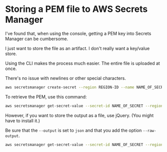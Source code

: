 # Storing a PEM file to AWS Secrets Manager

I've found that, when using the console, getting a PEM key into Secrets Manager can be cumbersome. 

I just want to store the file as an artifact.  I don't really want a key/value store.

Using the CLI makes the process much easier.  The entire file is uploaded at once.  

There's no issue with newlines or other special characters.

```bash
aws secretsmanager create-secret --region REGION-ID --name NAME_OF_SECRET --secret-string file://YOUR_PEM_FILE.pem
```

To retrieve the PEM, use this command:

```bash
aws secretsmanager get-secret-value --secret-id NAME_OF_SECRET --region REGION --output json
```

However, if you want to store the output as a file, use jQuery.  (You might have to install it.)

Be sure that the `--output` is set to `json` and that you add the option `--raw-output`.


```bash
aws secretsmanager get-secret-value --secret-id NAME_OF_SECRET --region REGION --output json | jq '.SecretString' --raw-output > sshfile.pem
```
